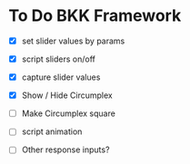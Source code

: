 # To Do BKK Framework



- [x] set slider values by params
- [x] script sliders on/off
- [x] capture slider values
- [X] Show / Hide Circumplex

- [ ] Make Circumplex square
- [ ] script animation
- [ ] Other response inputs? 